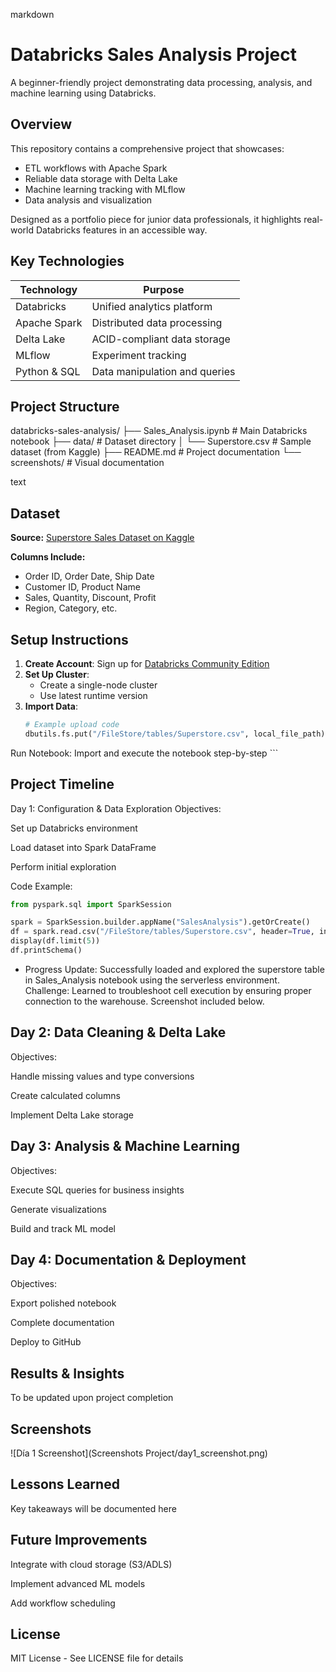 markdown
# Databricks Sales Analysis Project

A beginner-friendly project demonstrating data processing, analysis, and machine learning using Databricks.

## Overview

This repository contains a comprehensive project that showcases:
- ETL workflows with Apache Spark
- Reliable data storage with Delta Lake
- Machine learning tracking with MLflow
- Data analysis and visualization

Designed as a portfolio piece for junior data professionals, it highlights real-world Databricks features in an accessible way.

## Key Technologies

| Technology       | Purpose                          |
|------------------|----------------------------------|
| Databricks       | Unified analytics platform       |
| Apache Spark     | Distributed data processing      |
| Delta Lake       | ACID-compliant data storage      |
| MLflow           | Experiment tracking              |
| Python & SQL     | Data manipulation and queries    |

## Project Structure
databricks-sales-analysis/
├── Sales_Analysis.ipynb # Main Databricks notebook
├── data/ # Dataset directory
│ └── Superstore.csv # Sample dataset (from Kaggle)
├── README.md # Project documentation
└── screenshots/ # Visual documentation

text

## Dataset

**Source:** [Superstore Sales Dataset on Kaggle](https://www.kaggle.com/datasets)

**Columns Include:**
- Order ID, Order Date, Ship Date
- Customer ID, Product Name
- Sales, Quantity, Discount, Profit
- Region, Category, etc.

## Setup Instructions

1. **Create Account**: Sign up for [Databricks Community Edition](https://community.cloud.databricks.com/)
2. **Set Up Cluster**:
   - Create a single-node cluster
   - Use latest runtime version
3. **Import Data**:
   ```python
   # Example upload code
   dbutils.fs.put("/FileStore/tables/Superstore.csv", local_file_path)
Run Notebook: Import and execute the notebook step-by-step
    ```

## Project Timeline
Day 1: Configuration & Data Exploration
Objectives:

Set up Databricks environment

Load dataset into Spark DataFrame

Perform initial exploration

Code Example:

```python
from pyspark.sql import SparkSession

spark = SparkSession.builder.appName("SalesAnalysis").getOrCreate()
df = spark.read.csv("/FileStore/tables/Superstore.csv", header=True, inferSchema=True)
display(df.limit(5))
df.printSchema()
```
- Progress Update: Successfully loaded and explored the superstore table in Sales_Analysis notebook using the serverless environment. Challenge: Learned to troubleshoot cell execution by ensuring proper connection to the warehouse. Screenshot included below.

## Day 2: Data Cleaning & Delta Lake
Objectives:

Handle missing values and type conversions

Create calculated columns

Implement Delta Lake storage

## Day 3: Analysis & Machine Learning
Objectives:

Execute SQL queries for business insights

Generate visualizations

Build and track ML model

## Day 4: Documentation & Deployment
Objectives:

Export polished notebook

Complete documentation

Deploy to GitHub

## Results & Insights
To be updated upon project completion

## Screenshots
![Día 1 Screenshot](Screenshots Project/day1_screenshot.png)

## Lessons Learned
Key takeaways will be documented here

## Future Improvements
Integrate with cloud storage (S3/ADLS)

Implement advanced ML models

Add workflow scheduling

## License
MIT License - See LICENSE file for details
